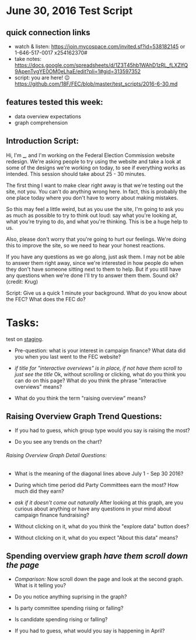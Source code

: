 # June 30, 2016 Test Script

## quick connection links

- watch & listen: <https://join.mycospace.com/invited.sf?id=538182145> or 1-646-517-0017 x254162370#
- take notes: <https://docs.google.com/spreadsheets/d/1Z3T45hb1WAhD1zRL_fLXZlfQ9ApenTvgYE0OM0eLhaE/edit?pli=1#gid=313597352>
- script: you are here! :wink: <https://github.com/18F/FEC/blob/master/test_scripts/2016-6-30.md>

## features tested this week:

- data overview expectations
- graph comprehension

## Introduction Script:

Hi, I'm **_**, and I'm working on the Federal Election Commission website redesign. We're asking people to try using the website and take a look at some of the designs we're working on today, to see if everything works as intended. This session should take about 25 - 30 minutes.

The first thing I want to make clear right away is that we're testing out the site, not you. You can't do anything wrong here. In fact, this is probably the one place today where you don't have to worry about making mistakes.

So this may feel a little weird, but as you use the site, I'm going to ask you as much as possible to try to think out loud: say what you're looking at, what you're trying to do, and what you're thinking. This is be a huge help to us.

Also, please don't worry that you're going to hurt our feelings. We're doing this to improve the site, so we need to hear your honest reactions.

If you have any questions as we go along, just ask them. I may not be able to answer them right away, since we're interested in how people do when they don't have someone sitting next to them to help. But if you still have any questions when we're done I'll try to answer them them. Sound ok? (credit: Krug)

Script: Give us a quick 1 minute your background. What do you know about the FEC? What does the FEC do?

# Tasks:

test on [staging](https://fec-stage-proxy.18f.gov/data).

- Pre-question: what is your interest in campaign finance? What data did you when you last went to the FEC website?

- _if title for "interactive overviews" is in place, if not have them scroll to just see the title_ Ok, without scrolling or clicking, what do you think you can do on this page? What do you think the phrase "interactive overviews" means?

- What do you think the term "raising overview" means?

## Raising Overview Graph Trend Questions:

- If you had to guess, which group type would you say is raising the most?

- Do you see any trends on the chart?

###### Raising Overview Graph Detail Questions:

- What is the meaning of the diagonal lines above July 1 - Sep 30 2016?

- During which time period did Party Committees earn the most? How much did they earn?

- _ask if it doesn't come out naturally_ After looking at this graph, are you curious about anything or have any questions in your mind about campaign finance fundraising?

- Without clicking on it, what do you think the "explore data" button does?

- Without clicking on it, what do you expect "About this data" means?

## Spending overview graph _have them scroll down the page_

- _Comparison:_ Now scroll down the page and look at the second graph. What is it telling you?

- Do you notice anything suprising in the graph?

- Is party committee spending rising or falling?

- Is candidate spending rising or falling?

- If you had to guess, what would you say is happening in April?
